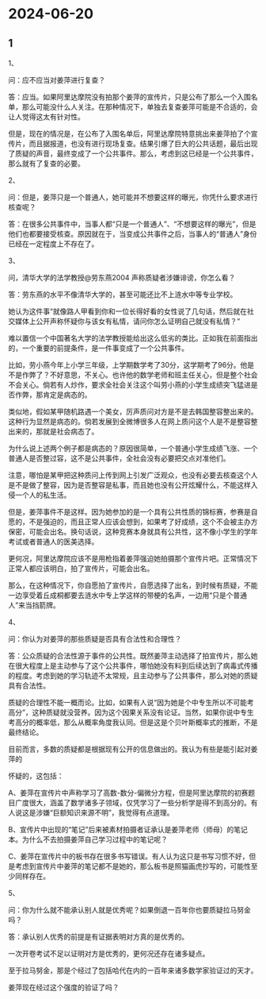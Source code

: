 # 2024-06-20

## 1


1、

问：应不应当对姜萍进行复查？

答：应当。如果阿里达摩院没有拍那个姜萍的宣传片，只是公布了那么一个入围名单，那么可能没什么人关注。在那种情况下，单独去复查姜萍可能是不合适的，会让人觉得这太有针对性。

但是，现在的情况是，在公布了入围名单后，阿里达摩院特意挑出来姜萍拍了个宣传片，而且据报道，也没有进行现场复查。结果引爆了巨大的公共话题，最后出现了质疑的声音，最终变成了一个公共事件。那么，考虑到这已经是一个公共事件，那么就有了复查的必要。

2、

问：但是，姜萍只是一个普通人，她可能并不想要这样的曝光，你凭什么要求进行核查呢？

答：在很多公共事件中，当事人都“只是一个普通人”、“不想要这样的曝光”，但是他们也都要接受核查。原因就在于，当变成公共事件之后，当事人的“普通人”身份已经在一定程度上不存在了。

3、

问，清华大学的法学教授@劳东燕2004 声称质疑者涉嫌诽谤，你怎么看？

答：劳东燕的水平不像清华大学的，甚至可能还比不上涟水中等专业学校。

她认为这件事“就像路人甲看到你和一位长得好看的女性说了几句话，然后就在社交媒体上公开声称怀疑你与该女有私情，请问你怎么证明自己就没有私情？”

难以置信一个中国著名大学的法学教授能给出这么低劣的类比。正如我在前面指出的，一个重要的前提条件，是一件事变成了一个公共事件。

比如，劳小燕今年上小学三年级，上学期数学考了30分，这学期考了96分。他是不是作弊了？不好意思，不关心。也许他的数学老师和班主任关心，但是整个社会不会关心。倘若有人炒作，要求全社会关注这个叫劳小燕的小学生成绩突飞猛进是否作弊，那肯定是病态的。

类似地，假如某甲随机路遇一个美女，厉声质问对方是不是去韩国整容整出来的。这种行为显然是病态的。倘若发展到全微博很多人在网上质问这个人是不是整容整出来的，那就是社会病态了。

为什么说上述两个例子都是病态的？原因很简单，一个普通小学生成绩飞涨、一个普通人是否整过容，这不是公共事件，全社会没有必要把交点对准他们。

注意，哪怕是某甲把这种质问上传到网上引发广泛观众，也没有必要去核查这个人是不是做了整容，因为是否整容是私事，而且她也没有公开炫耀什么，不能这样入侵一个人的私生活。

但是，姜萍事件不是这样。因为她参加的是一个具有公共性质的锦标赛，参赛是自愿的，不是强迫的，而且正常人应该会想到，如果考了好成绩，这个不会被主办方保密，可能会出名。换句话说，这种竞赛本身就具有公共性，这不像小学生的学年考试或者普通人的医美选择。

更何况，阿里达摩院应该不是用枪指着姜萍强迫她拍摄那个宣传片吧。正常情况下正常人都应该明白，拍了宣传片，可能会出名。

那么，在这种情况下，你自愿拍了宣传片，自愿选择了出名，到时候有质疑，不能一边享受着丘成桐都要去涟水中专上学这样的带梗的名声，一边用“只是个普通人”来当挡箭牌。

4、

问：你认为对姜萍的那些质疑是否具有合法性和合理性？

答：公众质疑的合法性源于事件的公共性。既然姜萍主动选择了拍宣传片，那么她在很大程度上是主动参与了这个公共事件，哪怕她没有料到后续达到了病毒式传播的程度。考虑到她的学习轨迹不太常规，且主动参与了公共事件，那么对她的质疑具有合法性。

质疑的合理性不能一概而论。比如，如果有人说“因为她是个中专生所以不可能考高分”，这种质疑就没营养。因为这个因果关系没有论证。当然，如果你说中专生考高分的概率低，那么从概率角度我认同。但是这是个贝叶斯概率式的推断，不是最终结论。

目前而言，多数的质疑都是根据现有公开的信息做出的。我认为有些是能引起对姜萍的

怀疑的，这包括：

A、姜萍在宣传片中声称学习了高数-数分-偏微分方程，但是阿里达摩院的初赛题目广度很大，涵盖了数学诸多子领域，仅凭学习了一些分析学是得不到高分的。有人说这是涉嫌“巨额知识来源不明”，我觉得有点道理。

B、宣传片中出现的“笔记”后来被素材拍摄者证承认是姜萍老师（师母）的笔记本。为什么不去拍摄姜萍自己学习过程中的笔记呢？

C、姜萍在宣传片中的板书存在很多书写错误。有人认为这只是书写习惯不好，但是考虑到宣传片中姜萍的笔记都不是她的，那么板书是照猫画虎抄写的，可能性至少同样存在。

5、

问：你为什么就不能承认别人就是优秀呢？如果倒退一百年你也要质疑拉马努金吗？

答：承认别人优秀的前提是有证据表明对方真的是优秀的。

一次开卷考试不足以证明对方是优秀的，更何况还存在诸多疑点。

至于拉马努金，那是个经过了包括哈代在内的一百年来诸多数学家验证过的天才。

姜萍现在经过这个强度的验证了吗？






